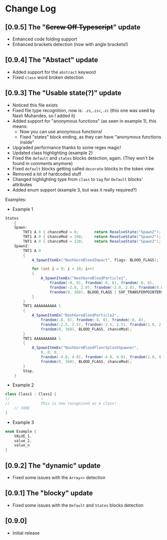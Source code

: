 # Change Log

## [0.9.5] The "~~Screw Off Typescript~~" update

-   Enhanced code folding support
-   Enhanced brackets detection (now with angle brackets!)

## [0.9.4] The "Abstact" update

-   Added support for the `abstract` keyword
-   Fixed `class` word broken detection

## [0.9.3] The "Usable state(?)" update

-   Noticed this file exists
-   Fixed file type recognition, now is: `.zs`,`.zsc`,`.zc` (this one was used by Nash Muhandes, so I added it)
-   Added support for "anonymous functions" (as seen in example 1), this means:
    -   Now you can use anonymous functions!
    -   Fixed "states" block ending, as they can have "anonymous functions inside"
-   Upgraded performance thanks to some regex magic!
-   Updated class highlighting (example 2)
-   Fixed the `default` and `states` blocks detection, again. (They won't be found in comments anymore)
-   Fixed `default` blocks getting called `decorate` blocks in the token view
-   Removed a lot of hardcoded stuff
-   Changed highlighting type from `class` to `tag` for `Default` blocks' attributes
-   Added enum support (example 3, but was it really required?)

Examples:

-   Example 1

```cs
States
	{
	Spawn:
		TNT1 A 0 { chanceMod = 0;		return ResolveState("Spawn2"); }
		TNT1 A 0 { chanceMod = 100;		return ResolveState("Spawn2"); }
		TNT1 A 0 { chanceMod = 220;		return ResolveState("Spawn2"); }
	Spawn2:
		TNT1 A 0
		{
			A_SpawnItemEx("NashGoreBloodImpact", flags: BLOOD_FLAGS);

			for (int i = 0; i < 10; i++)
			{
				A_SpawnItemEx("NashGoreBloodParticle1",
					frandom(-8, 8), frandom(-8, 8), frandom(-8, 8),
					frandom(-2.0, 2.0), frandom(-2.0, 2.0), frandom(0.0, 4.0),
					frandom(0, 360), BLOOD_FLAGS | SXF_TRANSFERPOINTERS, chanceMod);
			}
		}
		TNT1 AAAAAAAAAA 1
		{
			A_SpawnItemEx("NashGoreBloodParticle2",
				frandom(-8, 8), frandom(-8, 8), frandom(-8, 8),
				frandom(-2.5, 2.5), frandom(-2.5, 2.5), frandom(1.0, 2.0),
				frandom(0, 360), BLOOD_FLAGS, chanceMod);
		}
		TNT1 AAAAAAAAAA 1
		{
			A_SpawnItemEx("NashGoreBloodFloorSplashSpawner",
				0, 0, 0,
				frandom(-4.0, 4.0), frandom(-4.0, 4.0), frandom(1.0, 4.0),
				frandom(0, 360), BLOOD_FLAGS, chanceMod);
		}
		Stop;
	}
```

-   Example 2

```cs
class Class1 : Class2 {
//				↑
//				This is now recognized as a class!
	// CODE
}
```

-   Example 3

```cs
enum Example {
	VALUE_1,
	value_2,
	value_n
}
```

## [0.9.2] The "dynamic" update

-   Fixed some issues with the `Array<>` detection

## [0.9.1] The "blocky" update

-   Fixed some issues with the `Default` and `States` blocks detection

## [0.9.0]

-   Initial release
